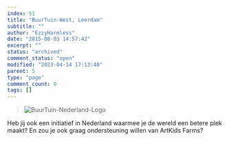 ```yaml
---
index: 51
title: "BuurTuin-West, Leerdam"
subtitle: ""
author: "EzzyHarmless"
date: "2015-08-03 14:57:42"
excerpt: ""
status: "archived"
comment_status: "open"
modified: "2023-04-14 17:13:40"
parent: 5
type: "page"
comment_count: 0
tags: []
---
```


> ![BuurTuin-Nederland-Logo](//www.artkidsfoundation.org/artkidsfarms/wp-content/themes/bootstrap-basic/img/is-logo-small.png)

Heb jij ook een initiatief in Nederland waarmee je de wereld een betere plek maakt? En zou je ook graag ondersteuning willen van ArtKids Farms?